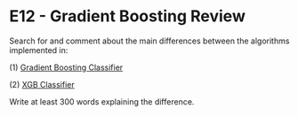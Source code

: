 # E12 - Gradient Boosting Review

Search for and comment about the main differences between the algorithms implemented in: 

(1) [ Gradient Boosting Classifier ](https://scikit-learn.org/stable/modules/generated/sklearn.ensemble.GradientBoostingClassifier.html)

(2) [ XGB Classifier ](https://xgboost.readthedocs.io/en/latest/python/python_intro.html)

Write at least 300 words explaining the difference.
